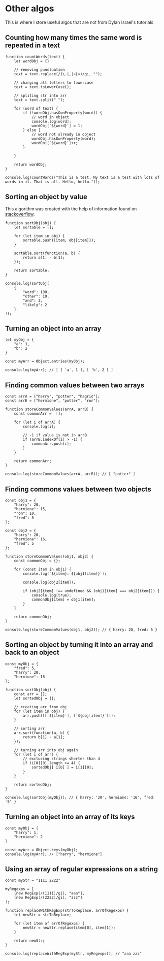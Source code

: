 # Other algos

This is where I store useful algos that are not from Dylan Israel's tutorials.

## Counting how many times the same word is repeated in a text

    function countWords(text) {
        let wordObj = {}

        // removing punctuation
        text = text.replace(/(\.|,|«|»)/gi, "");

        // changing all letters to lowercase
        text = text.toLowerCase();

        // spliting str into arr
        text = text.split(" ");

        for (word of text) {
            if (!wordObj.hasOwnProperty(word)) {
                // word in object
                console.log(word);
                wordObj[`${word}`] = 1;
            } else {
                // word not already in object
                wordObj.hasOwnProperty(word);
                wordObj[`${word}`]++;
            }
            
        }
        
        return wordObj;
    }

    console.log(countWords("This is a test. My text is a test with lots of words in it. That is all. Hello, hello."));

## Sorting an object by value

This algorithm was created with the help of information found on [stackoverflow](https://stackoverflow.com/questions/1069666/sorting-object-property-by-values).

    function sortObj(obj) {
        let sortable = [];

        for (let item in obj) {
            sortable.push([item, obj[item]]);
        }

        sortable.sort(function(a, b) {
            return a[1] - b[1];
        });

        return sortable;
    }

    console.log(sortObj(
        {
            "word": 100,
            "other": 10,
            "and": 3,
            "likely": 2
        }
    ));

## Turning an object into an array

    let myObj = {
        "a": 1,
        "b": 2
    }

    const myArr = Object.entries(myObj);

    console.log(myArr); // [ [ 'a', 1 ], [ 'b', 2 ] ]

## Finding common values between two arrays

    const arrA = ["harry", "potter", "hagrid"];
    const arrB = ["hermione", "potter", "ron"];

    function storeCommonValues(arrA, arrB) {
        const commonArr =  [];

        for (let i of arrA) {
            console.log(i);

            // -1 if value is not in arrB
            if (arrB.indexOf(i) > -1) {
                commonArr.push(i);
            }
        }

        return commonArr;
    }

    console.log(storeCommonValues(arrA, arrB)); // [ "potter" ]

## Finding commons values between two objects

    const obj1 = {
        "harry": 20,
        "hermione": 15,
        "ron": 10,
        "fred": 5
    };

    const obj2 = {
        "harry": 20,
        "hermione": 16,
        "fred": 5
    };

    function storeCommonValues(obj1, obj2) {
        const commonObj = {};

        for (const item in obj1) {
            console.log(`${item}: ${obj1[item]}`);

            console.log(obj2[item]);

            if (obj2[item] !== undefined && (obj1[item] === obj2[item])) {
                console.log(true);
                commonObj[item] = obj1[item];
            }
        }

        return commonObj;
    }

    console.log(storeCommonValues(obj1, obj2)); // { harry: 20, fred: 5 }

## Sorting an object by turning it into an array and back to an object

    const myObj = {
        "fred": 5,
        "harry": 20,
        "hermione": 16
    };

    function sortObj(obj) {
        const arr = [];
        let sortedObj = {};

        // creating arr from obj
        for (let item in obj) {
            arr.push([[`${item}`], [`${obj[item]}`]]);
        }

        // sorting arr
        arr.sort(function(a, b) {
            return b[1] - a[1];
        });

        // turning arr into obj again
        for (let i of arr) {
            // exclusing strings shorter than 4
            if (i[0][0].length >= 4) {
                sortedObj[ i[0] ] = i[1][0];
            }
        }

        return sortedObj;
    }

    console.log(sortObj(myObj)); // { harry: '20', hermione: '16', fred: '5' }

## Turning an object into an array of its keys

    const myObj = {
        "harry": 1,
        "hermione": 2
    }

    const myArr = Object.keys(myObj);
    console.log(myArr); // ["harry", "hermione"]

## Using an array of regular expressions on a string

    const myStr = "1111 2222"

    myRegexps = [
        [new RegExp(/(1111)/gi), "aaa"],
        [new RegExp(/(2222)/gi), "zzz"]
    ];

    function replaceWithRegExp(strToReplace, arrOfRegexps) {
        let newStr = strToReplace;

        for (let item of arrOfRegexps) {
            newStr = newStr.replace(item[0], item[1]);
        }

        return newStr;
    }

    console.log(replaceWithRegExp(myStr, myRegexps)); // "aaa zzz"